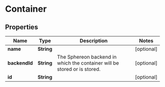 
# Container

## Properties
Name | Type | Description | Notes
------------ | ------------- | ------------- | -------------
**name** | **String** |  |  [optional]
**backendId** | **String** | The Sphereon backend in which the container will be stored or is stored. |  [optional]
**id** | **String** |  |  [optional]



